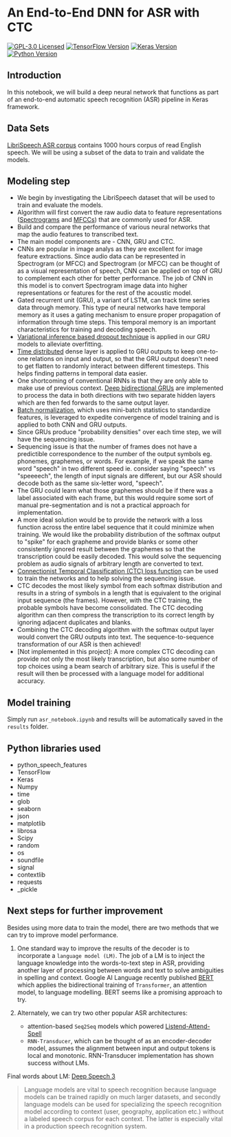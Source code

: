 # An End-to-End DNN for ASR with CTC
[![GPL-3.0 Licensed](https://img.shields.io/badge/License-GPL3.0-blue.svg?style=flat)](https://opensource.org/licenses/GPL-3.0) [![TensorFlow Version](https://img.shields.io/badge/Tensorflow-1.4+-blue.svg)](https://www.tensorflow.org/) [![Keras Version](https://img.shields.io/badge/Keras-2.0+-blue.svg)](https://keras.io/) [![Python Version](https://img.shields.io/badge/Python-3.6-blue.svg)](https://www.python.org/) 

## Introduction
In this notebook, we will build a deep neural network that functions as part of an end-to-end automatic speech recognition (ASR) pipeline in Keras framework.

## Data Sets 
[LibriSpeech ASR corpus](http://www.openslr.org/12) contains 1000 hours corpus of read English speech. We will be using a subset of the data to train and validate the models.

## Modeling step
- We begin by investigating the LibriSpeech dataset that will be used to train and evaluate the models. 
- Algorithm will first convert the raw audio data to feature representations ([Spectrograms](https://www.youtube.com/watch?v=_FatxGN3vAM) and [MFCCs](https://en.wikipedia.org/wiki/Mel-frequency_cepstrum)) that are commonly used for ASR. 
- Build and compare the performance of various neural networks that map the audio features to transcribed text. 
- The main model components are - CNN, GRU and CTC. 
- CNNs are popular in image analys as they are excellent for image feature extractions. Since audio data can be represented in Spectrogram (or MFCC) and Spectrogram (or MFCC) can be thought of as a visual representation of speech, CNN can be applied on top of GRU to complement each other for better performance. The job of CNN in this model is to convert Spectrogram image data into higher representations or features for the rest of the acoustic model. 
- Gated recurrent unit (GRU), a variant of LSTM, can track time series data through memory. This type of neural networks have temporal memory as it uses a gating mechanism to ensure proper propagation of information through time steps. This temporal memory is an important characteristics for training and decoding speech.
- [Variational inference based dropout technique](http://arxiv.org/abs/1512.05287) is applied in our GRU models to alleviate overfitting.
- [Time distributed](https://keras.io/layers/wrappers/) dense layer is applied to GRU outputs to keep one-to-one relations on input and output, so that the GRU output doesn't need to get flatten to randomly interact between different timesteps. This helps finding patterns in temporal data easier. 
- One shortcoming of conventional RNNs is that they are only able to make use of previous context. [Deep bidirectional GRUs](https://www.cs.toronto.edu/~graves/asru_2013.pdf) are implemented to process the data in both directions with two separate hidden layers which are then fed forwards to the same output layer.
- [Batch normalization](https://arxiv.org/pdf/1510.01378.pdf), which uses mini-batch statistics to standardize features, is leveraged to expedite convergence of model training and is applied to both CNN and GRU outputs.
- Since GRUs produce "probability densities" over each time step, we will have the sequencing issue. 
- Sequencing issue is that the number of frames does not have a predictible correspondence to the number of the output symbols eg. phonemes, graphemes, or words. For example, if we speak the same word "speech" in two different speed ie. consider saying "speech" vs "speeeech", the length of input signals are different, but our ASR should decode both as the same six-letter word, "speech".
- The GRU could learn what those graphemes should be if there was a label associated with each frame, but this would require some sort of manual pre-segmentation and is not a practical approach for implementation. 
- A more ideal solution would be to provide the network with a loss function across the entire label sequence that it could minimize when training. We would like the probability distribution of the softmax output to "spike" for each grapheme and provide blanks or some other consistently ignored result between the graphemes so that the transcription could be easily decoded. This would solve the sequencing problem as audio signals of arbitrary length are converted to text.
- [Connectionist Temporal Classification (CTC) loss function](http://www.cs.toronto.edu/~graves/icml_2006.pdf) can be used to train the networks and to help solving the sequencing issue.
- CTC decodes the most likely symbol from each softmax distribution and results in a string of symbols in a length that is equivalent to the original input sequence (the frames). However, with the CTC training, the probable symbols have become consolidated. The CTC decoding algorithm can then compress the transcription to its correct length by ignoring adjacent duplicates and blanks.
- Combining the CTC decoding algorithm with the softmax output layer would convert the GRU outputs into text. The sequence-to-sequence transformation of our ASR is then achieved! 
- [Not implemented in this project]: A more complex CTC decoding can provide not only the most likely transcription, but also some number of top choices using a beam search of arbitrary size. This is useful if the result will then be processed with a language model for additional accuracy. 


## Model training
Simply run `asr_notebook.ipynb` and results will be automatically saved in the `results` folder.

## Python libraries used

* python_speech_features
* TensorFlow
* Keras
* Numpy
* time
* glob
* seaborn
* json
* matplotlib
* librosa
* Scipy
* random
* os
* soundfile
* signal
* contextlib
* requests
* \_pickle

## Next steps for further improvement
Besides using more data to train the model, there are two methods that we can try to improve model performance.
1. One standard way to improve the results of the decoder is to incorporate a `language model (LM)`. The job of a LM is to inject the language knowledge into the words-to-text step in ASR, providing another layer of processing between words and text to solve ambiguities in spelling and context. Google AI Language recently published [BERT]( https://arxiv.org/abs/1810.04805) which applies the bidirectional training of `Transformer`, an attention model, to language modelling. BERT seems like a promising approach to try.

2. Alternately, we can try two other popular ASR architectures:
    - attention-based `Seq2Seq` models which powered [Listend-Attend-Spell](https://arxiv.org/abs/1508.01211)
    - `RNN-Transducer`, which can be thought of as an encoder-decoder model, assumes the alignment between input and output tokens is local and monotonic. RNN-Transducer implementation has shown success without LMs.
    
Final words about LM: [Deep Speech 3](http://research.baidu.com/Blog/index-view?id=90)
>Language models are vital to speech recognition because language models can be trained rapidly on much larger datasets, and secondly language models can be used for specializing the speech recognition model according to context (user, geography, application etc.) without a labeled speech corpus for each context. The latter is especially vital in a production speech recognition system.
